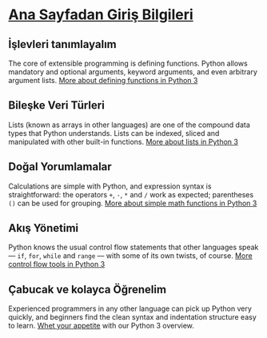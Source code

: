 [Ana Sayfadan Giriş Bilgileri](https://www.python.org/)
==
İşlevleri tanımlayalım
--
The core of extensible programming is defining functions. Python allows mandatory and optional arguments, keyword arguments, and even arbitrary argument lists. [More about defining functions in Python 3](http://docs.python.org/3/tutorial/introduction.html#using-python-as-a-calculator)

Bileşke Veri Türleri
--
Lists (known as arrays in other languages) are one of the compound data types that Python understands. Lists can be indexed, sliced and manipulated with other built-in functions. [More about lists in Python 3](https://docs.python.org/3/tutorial/introduction.html#lists)

Doğal Yorumlamalar
--
Calculations are simple with Python, and expression syntax is straightforward: the operators `+`, `-`, `*` and `/` work as expected; parentheses `()` can be used for grouping. [More about simple math functions in Python 3](http://docs.python.org/3/tutorial/introduction.html#using-python-as-a-calculator)

Akış Yönetimi
--
Python knows the usual control flow statements that other languages speak — `if`, `for`, `while` and `range` — with some of its own twists, of course. [More control flow tools in Python 3](https://docs.python.org/3/tutorial/controlflow.html)

Çabucak ve kolayca Öğrenelim
--
Experienced programmers in any other language can pick up Python very quickly, and beginners find the clean syntax and indentation structure easy to learn. [Whet your appetite](https://docs.python.org/3/tutorial/) with our Python 3 overview.

